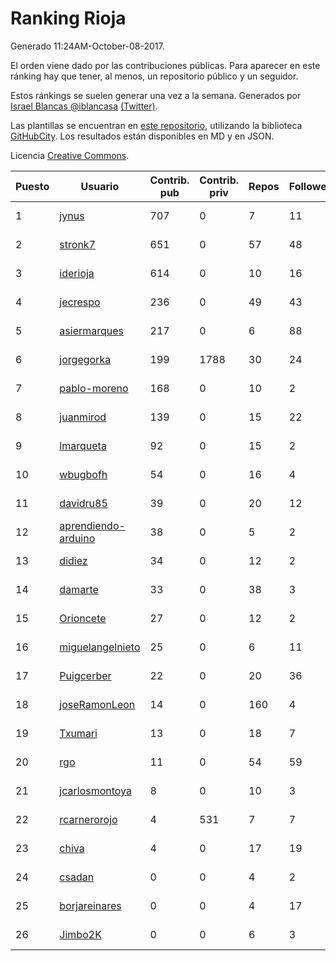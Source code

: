 # Ranking Rioja

Generado 11:24AM-October-08-2017.

El orden viene dado por las contribuciones públicas. Para aparecer en este ránking hay que tener, al menos, un repositorio público y un seguidor.

Estos ránkings se suelen generar una vez a la semana. Generados por [Israel Blancas @iblancasa](https://github.com/iblancasa/) [(Twitter)](https://twitter.com/iblancasa).

Las plantillas se encuentran en [este repositorio](https://github.com/iblancasa/GH-Spanish-Ranking), utilizando la biblioteca [GitHubCity](https://github.com/iblancasa/GitHubCity). Los resultados están disponibles en MD y en JSON.

Licencia [Creative Commons](https://creativecommons.org/licenses/by/4.0/).

| Puesto   |  Usuario  | Contrib. pub | Contrib. priv |Repos| Followers | Desde |  Avatar  |
|----------|-----------|--------------|---------------|-----|-----------|-------|----------|
|1|[jynus](https://github.com/jynus)|707|0|7|11|2014-08-28|![jynus](https://avatars2.githubusercontent.com/u/8576860)|
|2|[stronk7](https://github.com/stronk7)|651|0|57|48|2009-12-14|![stronk7](https://avatars0.githubusercontent.com/u/167147)|
|3|[iderioja](https://github.com/iderioja)|614|0|10|16|2013-07-25|![iderioja](https://avatars0.githubusercontent.com/u/5090808)|
|4|[jecrespo](https://github.com/jecrespo)|236|0|49|43|2012-03-15|![jecrespo](https://avatars1.githubusercontent.com/u/1539718)|
|5|[asiermarques](https://github.com/asiermarques)|217|0|6|88|2009-11-05|![asiermarques](https://avatars3.githubusercontent.com/u/149459)|
|6|[jorgegorka](https://github.com/jorgegorka)|199|1788|30|24|2008-05-07|![jorgegorka](https://avatars0.githubusercontent.com/u/9585)|
|7|[pablo-moreno](https://github.com/pablo-moreno)|168|0|10|2|2014-07-18|![pablo-moreno](https://avatars2.githubusercontent.com/u/8203696)|
|8|[juanmirod](https://github.com/juanmirod)|139|0|15|22|2013-02-27|![juanmirod](https://avatars1.githubusercontent.com/u/3714422)|
|9|[lmarqueta](https://github.com/lmarqueta)|92|0|15|2|2015-09-17|![lmarqueta](https://avatars2.githubusercontent.com/u/14338278)|
|10|[wbugbofh](https://github.com/wbugbofh)|54|0|16|4|2013-04-24|![wbugbofh](https://avatars1.githubusercontent.com/u/4250161)|
|11|[davidru85](https://github.com/davidru85)|39|0|20|12|2010-11-08|![davidru85](https://avatars1.githubusercontent.com/u/472324)|
|12|[aprendiendo-arduino](https://github.com/aprendiendo-arduino)|38|0|5|2|2016-09-02|![aprendiendo-arduino](https://avatars0.githubusercontent.com/u/21957254)|
|13|[didiez](https://github.com/didiez)|34|0|12|2|2011-02-22|![didiez](https://avatars3.githubusercontent.com/u/632860)|
|14|[damarte](https://github.com/damarte)|33|0|38|3|2013-04-30|![damarte](https://avatars1.githubusercontent.com/u/4304282)|
|15|[Orioncete](https://github.com/Orioncete)|27|0|12|2|2016-03-12|![Orioncete](https://avatars3.githubusercontent.com/u/17803185)|
|16|[miguelangelnieto](https://github.com/miguelangelnieto)|25|0|6|11|2011-05-25|![miguelangelnieto](https://avatars1.githubusercontent.com/u/810868)|
|17|[Puigcerber](https://github.com/Puigcerber)|22|0|20|36|2011-06-22|![Puigcerber](https://avatars1.githubusercontent.com/u/866808)|
|18|[joseRamonLeon](https://github.com/joseRamonLeon)|14|0|160|4|2012-04-26|![joseRamonLeon](https://avatars2.githubusercontent.com/u/1682282)|
|19|[Txumari](https://github.com/Txumari)|13|0|18|7|2010-09-16|![Txumari](https://avatars2.githubusercontent.com/u/401963)|
|20|[rgo](https://github.com/rgo)|11|0|54|59|2009-01-16|![rgo](https://avatars2.githubusercontent.com/u/47124)|
|21|[jcarlosmontoya](https://github.com/jcarlosmontoya)|8|0|10|3|2014-05-23|![jcarlosmontoya](https://avatars2.githubusercontent.com/u/7680456)|
|22|[rcarnerorojo](https://github.com/rcarnerorojo)|4|531|7|7|2014-04-17|![rcarnerorojo](https://avatars3.githubusercontent.com/u/7326722)|
|23|[chiva](https://github.com/chiva)|4|0|17|19|2010-06-15|![chiva](https://avatars2.githubusercontent.com/u/305333)|
|24|[csadan](https://github.com/csadan)|0|0|4|2|2014-01-21|![csadan](https://avatars3.githubusercontent.com/u/6459730)|
|25|[borjareinares](https://github.com/borjareinares)|0|0|4|17|2011-01-26|![borjareinares](https://avatars0.githubusercontent.com/u/584645)|
|26|[Jimbo2K](https://github.com/Jimbo2K)|0|0|6|3|2016-03-15|![Jimbo2K](https://avatars2.githubusercontent.com/u/17853527)|
